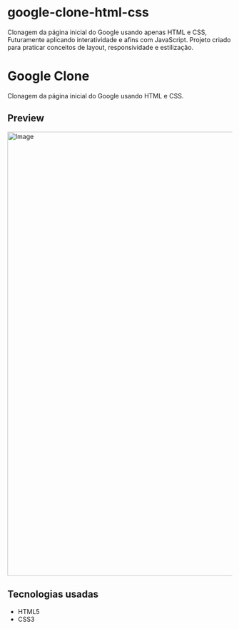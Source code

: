 # google-clone-html-css
Clonagem da página inicial do Google usando apenas HTML e CSS, Futuramente aplicando interatividade e afins com JavaScript. Projeto criado para praticar conceitos de layout, responsividade e estilização.
# Google Clone

Clonagem da página inicial do Google usando HTML e CSS.

## Preview

<img width="1919" height="996" alt="Image" src="https://github.com/user-attachments/assets/90b73621-32b0-4071-aaa6-eb1cac3614e4" />

## Tecnologias usadas
- HTML5
- CSS3
